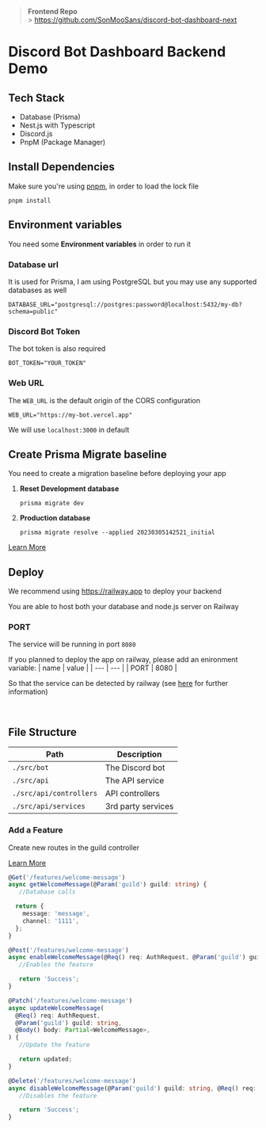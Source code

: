> **Frontend Repo** <br/> > https://github.com/SonMooSans/discord-bot-dashboard-next

# Discord Bot Dashboard Backend Demo

## Tech Stack

- Database (Prisma)
- Nest.js with Typescript
- Discord.js
- PnpM (Package Manager)

## Install Dependencies

Make sure you're using [pnpm](https://pnpm.io), in order to load the lock file

```
pnpm install
```

## Environment variables

You need some **Environment variables** in order to run it

### Database url

It is used for Prisma, I am using PostgreSQL but you may use any supported databases as well

`DATABASE_URL="postgresql://postgres:password@localhost:5432/my-db?schema=public"`

### Discord Bot Token

The bot token is also required

`BOT_TOKEN="YOUR_TOKEN"`

### Web URL

The `WEB_URL` is the default origin of the CORS configuration

```
WEB_URL="https://my-bot.vercel.app"
```

We will use `localhost:3000` in default

## Create Prisma Migrate baseline

You need to create a migration baseline before deploying your app

1. **Reset Development database**

   ```
   prisma migrate dev
   ```

2. **Production database**

   ```
   prisma migrate resolve --applied 20230305142521_initial
   ```

[Learn More](https://pris.ly/d/migrate-baseline)

## Deploy

We recommend using https://railway.app to deploy your backend

You are able to host both your database and node.js server on Railway

### PORT

The service will be running in port `8080`

If you planned to deploy the app on railway, please add an enironment variable:
| name | value |
| --- | --- |
| PORT | 8080 |

So that the service can be detected by railway (see [here](https://docs.railway.app/deploy/railway-up) for further information)

<br/>

## File Structure

| Path                    | Description        |
| ----------------------- | ------------------ |
| `./src/bot`             | The Discord bot    |
| `./src/api`             | The API service    |
| `./src/api/controllers` | API controllers    |
| `./src/api/services`    | 3rd party services |

### Add a Feature

Create new routes in the guild controller

[Learn More](https://github.com/SonMooSans/discord-bot-dashboard-next#required-routes)

```ts
@Get('/features/welcome-message')
async getWelcomeMessage(@Param('guild') guild: string) {
   //Database calls

  return {
    message: 'message',
    channel: '1111',
  };
}

@Post('/features/welcome-message')
async enableWelcomeMessage(@Req() req: AuthRequest, @Param('guild') guild: string) {
   //Enables the feature

   return 'Success';
}

@Patch('/features/welcome-message')
async updateWelcomeMessage(
  @Req() req: AuthRequest,
  @Param('guild') guild: string,
  @Body() body: Partial<WelcomeMessage>,
) {
   //Update the feature

   return updated;
}

@Delete('/features/welcome-message')
async disableWelcomeMessage(@Param('guild') guild: string, @Req() req: AuthRequest) {
   //Disables the feature

   return 'Success';
}
```

